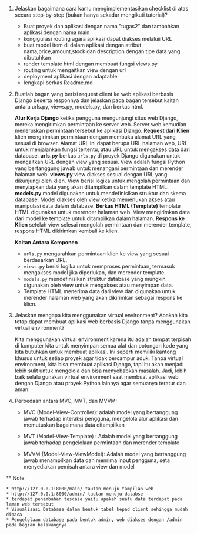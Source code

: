 1. Jelaskan bagaimana cara kamu mengimplementasikan checklist di atas secara step-by-step (bukan hanya sekadar mengikuti tutorial)?

    * Buat proyek dan aplikasi dengan nama "tugas2" dan tambahkan aplikasi dengan nama main
    * kongigurasi routing agara aplikasi dapat diakses melaluii URL
    * buat model item di dalam aplikasi dengan atribut nama,price,amount,stock dan description dengan tipe data yang     dibutuhkan
    * render template html dengan membuat fungsi views.py
    * routing untuk mengaitkan view dengan url
    * deployment aplikasi dengan adaptable
    * lengkapi berkas Readme.md

2. Buatlah bagan yang berisi request client ke web aplikasi berbasis Django beserta responnya dan jelaskan pada bagan   tersebut kaitan antara urls.py, views.py, models.py, dan berkas html.

    **Alur Kerja Django**
    ketika pengguna mengunjungi situs web Django, mereka mengirimkan permintaan ke server web. Server web kemudian meneruskan permintaan tersebut ke aplikasi Django.
    **Request dari Klien**
    klien mengirimkan permintaan dengan membuka alamat URL yang sesuai di browser. Alamat URL ini dapat berupa URL halaman web, URL untuk menjalankan fungsi tertentu, atau URL untuk mengakses data dari database.
    **urls.py**
    berkas `urls.py` di proyek Django digunakan untuk mengaitkan URL dengan view yang sesuai. View adalah fungsi Python yang bertanggung jawab untuk menangani permintaan dan merender halaman web.
    **views.py**
    view diakses sesuai dengan URL yang dikunjungi oleh klien. View berisi logika untuk mengolah permintaan dan menyiapkan data yang akan ditampilkan dalam template HTML.
    **models.py**
    model digunakan untuk mendefinisikan struktur dan skema database. Model diakses oleh view ketika memerlukan akses atau manipulasi data dalam database.
    **Berkas HTML (Template)**
    template HTML digunakan untuk merender halaman web. View mengirimkan data dari model ke template untuk ditampilkan dalam halaman.
    **Respons ke Klien**
    setelah view selesai mengolah permintaan dan merender template, respons HTML dikirimkan kembali ke klien.

    **Kaitan Antara Komponen**

    * `urls.py` mengarahkan permintaan klien ke view yang sesuai berdasarkan URL.
    * `views.py` berisi logika untuk memproses permintaan, termasuk mengakses model jika diperlukan, dan merender template.
    * `models.py` mendefinisikan struktur database yang mungkin digunakan oleh view untuk mengakses atau menyimpan data.
    * Template HTML menerima data dari view dan digunakan untuk merender halaman web yang akan dikirimkan sebagai respons ke klien.

3. Jelaskan mengapa kita menggunakan virtual environment? Apakah kita tetap dapat membuat aplikasi web berbasis Django tanpa menggunakan virtual environment?

    Kita menggunakan virtual environment karena itu adalah tempat terpisah di komputer kita untuk menyimpan semua alat dan potongan kode yang kita butuhkan untuk membuat aplikasi. Ini seperti memiliki kantong khusus untuk setiap proyek agar tidak bercampur aduk. Tanpa virtual environment, kita bisa membuat aplikasi Django, tapi itu akan menjadi lebih sulit untuk mengelola dan bisa menyebabkan masalah. Jadi, lebih baik selalu gunakan virtual environment saat membuat aplikasi web dengan Django atau proyek Python lainnya agar semuanya teratur dan aman.


4. Perbedaan antara MVC, MVT, dan MVVM:

    * MVC (Model-View-Controller):
        adalah model yang bertanggung jawab terhadap interaksi pengguna, mengelola alur aplikasi
        dan memutuskan bagaimana data ditampilkan

    * MVT (Model-View-Template) :
        Adalah model yang bertanggung jawab terhadap pengelolaan permintaan dan merender template

    * MVVM (Model-View-ViewModel):
        Adalah model yang bertanggung jawab menampilkan data dan menrima input pengguna, seta menyediakan pemisah antara view dan model


** Note 

    * http://127.0.0.1:8000/main/ tautan menuju tampilan web
    * http://127.0.0.1:8000/admin/ tautan menuju databse
    * terdapat penambahan tescase yaitu apakah suatu data terdapat pada laman web tersebut
    * Visualisasi Database dalam bentuk tabel kepad client sehingga mudah dibaca
    * Pengelolaan database pada bentuk admin, web diakses dengan /admin pada bagian belakangnya


